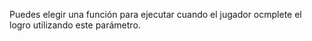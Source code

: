 Puedes elegir una función para ejecutar cuando el jugador ocmplete el logro utilizando este parámetro.